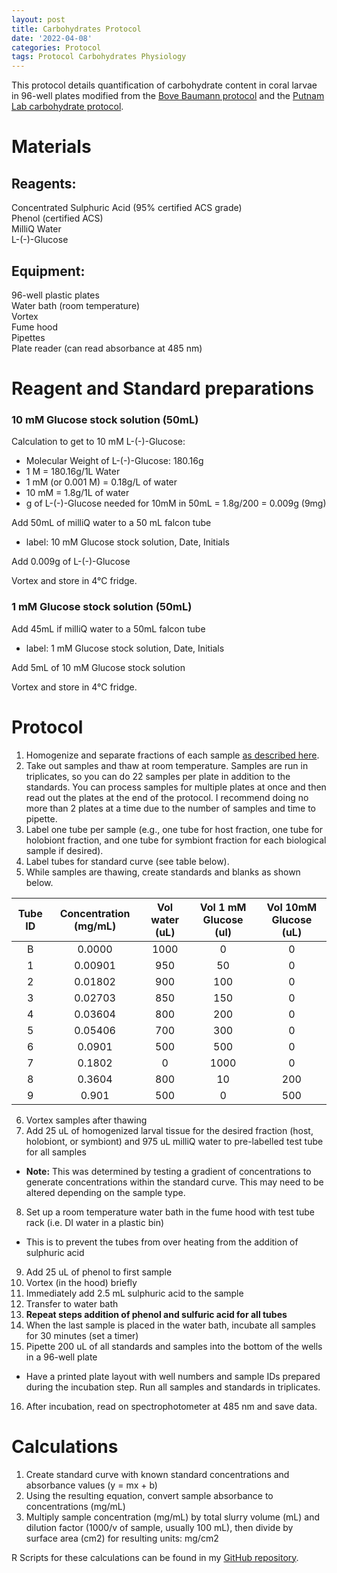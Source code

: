 ```yaml
---
layout: post
title: Carbohydrates Protocol
date: '2022-04-08'
categories: Protocol
tags: Protocol Carbohydrates Physiology
---
```


This protocol details quantification of carbohydrate content in coral larvae in 96-well plates modified from the [Bove Baumann protocol](https://www.protocols.io/view/coral-carbohydrate-assay-for-96-well-plates-j8nlk4ro1g5r/v1) and the [Putnam Lab carbohydrate protocol](https://kevinhwong1.github.io/KevinHWong_Notebook/20210713-Carbohydrate-Assay-Test/).  

# Materials  

## Reagents: 

Concentrated Sulphuric Acid (95% certified ACS grade)  
Phenol (certified ACS)  
MilliQ Water  
L-(-)-Glucose  

## Equipment:  

96-well plastic plates  
Water bath (room temperature)  
Vortex  
Fume hood  
Pipettes  
Plate reader (can read absorbance at 485 nm)  

# Reagent and Standard preparations  

### 10 mM Glucose stock solution (50mL)

Calculation to get to 10 mM L-(-)-Glucose:  

- Molecular Weight of L-(-)-Glucose: 180.16g  
- 1 M = 180.16g/1L Water  
- 1 mM (or 0.001 M) = 0.18g/L of water  
- 10 mM = 1.8g/1L of water  
- g of L-(-)-Glucose needed for 10mM in 50mL = 1.8g/200 = 0.009g (9mg)  

Add 50mL of milliQ water to a 50 mL falcon tube  
- label: 10 mM Glucose stock solution, Date, Initials  

Add 0.009g of L-(-)-Glucose  

Vortex and store in 4°C fridge.  

### 1 mM Glucose stock solution (50mL)

Add 45mL if milliQ water to a 50mL falcon tube  
- label: 1 mM Glucose stock solution, Date, Initials  

Add 5mL of 10 mM Glucose stock solution  

Vortex and store in 4°C fridge.  

# Protocol  

1. Homogenize and separate fractions of each sample [as described here](https://ahuffmyer.github.io/ASH_Putnam_Lab_Notebook/Montipora-capitata-2021-larval-temperature-experiment-sample-processing/).  
2. Take out samples and thaw at room temperature. Samples are run in triplicates, so you can do 22 samples per plate in addition to the standards. You can process samples for multiple plates at once and then read out the plates at the end of the protocol. I recommend doing no more than 2 plates at a time due to the number of samples and time to pipette.  
3. Label one tube per sample (e.g., one tube for host fraction, one tube for holobiont fraction, and one tube for symbiont fraction for each biological sample if desired).  
4. Label tubes for standard curve (see table below).  
5. While samples are thawing, create standards and blanks as shown below.   

| Tube ID | Concentration (mg/mL) | Vol water (uL) | Vol 1 mM Glucose (ul) | Vol 10mM Glucose (uL) |
|:-------:|:---------------------:|:--------------:|:---------------------:|:---------------------:|
|    B    |         0.0000        |      1000      |           0           |           0           |
|    1    |        0.00901        |       950      |           50          |           0           |
|    2    |        0.01802        |       900      |          100          |           0           |
|    3    |        0.02703        |       850      |          150          |           0           |
|    4    |        0.03604        |       800      |          200          |           0           |
|    5    |        0.05406        |       700      |          300          |           0           |
|    6    |         0.0901        |       500      |          500          |           0           |
|    7    |         0.1802        |        0       |          1000         |           0           |
|    8    |         0.3604        |       800      |           10          |          200          |
|    9    |         0.901         |       500      |           0           |          500          |

6. Vortex samples after thawing
7. Add 25 uL of homogenized larval tissue for the desired fraction (host, holobiont, or symbiont) and 975 uL milliQ water to pre-labelled test tube for all samples
  * **Note:** This was determined by testing a gradient of concentrations to generate concentrations within the standard curve. This may need to be altered depending on the sample type.  
8. Set up a room temperature water bath in the fume hood with test tube rack (i.e. DI water in a plastic bin)
  * This is to prevent the tubes from over heating from the addition of sulphuric acid
9. Add 25 uL of phenol to first sample
10. Vortex (in the hood) briefly  
11. Immediately add 2.5 mL sulphuric acid to the sample
12. Transfer to water bath
13. **Repeat steps addition of phenol and sulfuric acid for all tubes**
14. When the last sample is placed in the water bath, incubate all samples for 30 minutes (set a timer)    
15. Pipette 200 uL of all standards and samples into the bottom of the wells in a 96-well plate
  * Have a printed plate layout with well numbers and sample IDs prepared during the incubation step. Run all samples and standards in triplicates.  
16. After incubation, read on spectrophotometer at 485 nm and save data.  

# Calculations  

1. Create standard curve with known standard concentrations and absorbance values (y = mx + b)  
2. Using the resulting equation, convert sample absorbance to concentrations (mg/mL)  
3. Multiply sample concentration (mg/mL) by total slurry volume (mL) and dilution factor (1000/v of sample, usually 100 mL), then divide by surface area (cm2) for resulting units: mg/cm2  

R Scripts for these calculations can be found in my [GitHub repository](https://github.com/AHuffmyer).    

